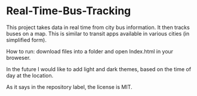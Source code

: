 # Real-Time-Bus-Tracking
This project takes data in real time from city bus information. It then tracks buses on a map. This is similar to transit apps available in various cities (in simplified form).

How to run: download files into a folder and open Index.html in your broweser.

In the future I would like to add light and dark themes, based on the time of day at the location.

As it says in the repository label, the license is MIT.
